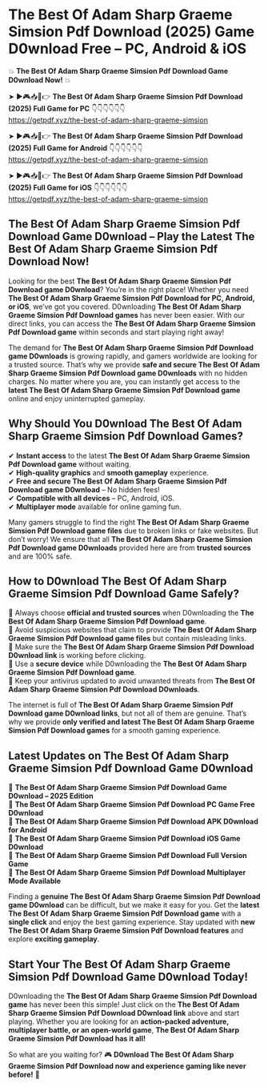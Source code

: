 # The Best Of Adam Sharp Graeme Simsion Pdf Download (2025) Game D0wnload Free – PC, Android & iOS

💥 **The Best Of Adam Sharp Graeme Simsion Pdf Download Game D0wnload Now!** 💥  

➤ ►🎮📥📱👉 **The Best Of Adam Sharp Graeme Simsion Pdf Download (2025) Full Game for PC** 👇👇👇👇👇👇  
https://getpdf.xyz/the-best-of-adam-sharp-graeme-simsion  

➤ ►🎮📥📱👉 **The Best Of Adam Sharp Graeme Simsion Pdf Download (2025) Full Game for Android** 👇👇👇👇👇👇  
https://getpdf.xyz/the-best-of-adam-sharp-graeme-simsion  

➤ ►🎮📥📱👉 **The Best Of Adam Sharp Graeme Simsion Pdf Download (2025) Full Game for iOS** 👇👇👇👇👇👇  
https://getpdf.xyz/the-best-of-adam-sharp-graeme-simsion  

## The Best Of Adam Sharp Graeme Simsion Pdf Download Game D0wnload – Play the Latest The Best Of Adam Sharp Graeme Simsion Pdf Download Now!

Looking for the best **The Best Of Adam Sharp Graeme Simsion Pdf Download game D0wnload**? You’re in the right place! Whether you need **The Best Of Adam Sharp Graeme Simsion Pdf Download for PC, Android, or iOS**, we’ve got you covered. D0wnloading **The Best Of Adam Sharp Graeme Simsion Pdf Download games** has never been easier. With our direct links, you can access the **The Best Of Adam Sharp Graeme Simsion Pdf Download game** within seconds and start playing right away!  

The demand for **The Best Of Adam Sharp Graeme Simsion Pdf Download game D0wnloads** is growing rapidly, and gamers worldwide are looking for a trusted source. That’s why we provide **safe and secure The Best Of Adam Sharp Graeme Simsion Pdf Download game D0wnloads** with no hidden charges. No matter where you are, you can instantly get access to the **latest The Best Of Adam Sharp Graeme Simsion Pdf Download game** online and enjoy uninterrupted gameplay.  

## **Why Should You D0wnload The Best Of Adam Sharp Graeme Simsion Pdf Download Games?**  

✔ **Instant access** to the latest **The Best Of Adam Sharp Graeme Simsion Pdf Download game** without waiting.  
✔ **High-quality graphics** and **smooth gameplay** experience.  
✔ **Free and secure The Best Of Adam Sharp Graeme Simsion Pdf Download game D0wnload** – No hidden fees!  
✔ **Compatible with all devices** – PC, Android, iOS.  
✔ **Multiplayer mode** available for online gaming fun.  

Many gamers struggle to find the right **The Best Of Adam Sharp Graeme Simsion Pdf Download game files** due to broken links or fake websites. But don’t worry! We ensure that all **The Best Of Adam Sharp Graeme Simsion Pdf Download game D0wnloads** provided here are from **trusted sources** and are 100% safe.  

## **How to D0wnload The Best Of Adam Sharp Graeme Simsion Pdf Download Game Safely?**  

📌 Always choose **official and trusted sources** when D0wnloading the **The Best Of Adam Sharp Graeme Simsion Pdf Download game**.  
📌 Avoid suspicious websites that claim to provide **The Best Of Adam Sharp Graeme Simsion Pdf Download game files** but contain misleading links.  
📌 Make sure the **The Best Of Adam Sharp Graeme Simsion Pdf Download D0wnload link** is working before clicking.  
📌 Use a **secure device** while D0wnloading the **The Best Of Adam Sharp Graeme Simsion Pdf Download game**.  
📌 Keep your antivirus updated to avoid unwanted threats from **The Best Of Adam Sharp Graeme Simsion Pdf Download D0wnloads**.  

The internet is full of **The Best Of Adam Sharp Graeme Simsion Pdf Download game D0wnload links**, but not all of them are genuine. That’s why we provide **only verified and latest The Best Of Adam Sharp Graeme Simsion Pdf Download games** for a smooth gaming experience.  

## **Latest Updates on The Best Of Adam Sharp Graeme Simsion Pdf Download Game D0wnload**  

🔹 **The Best Of Adam Sharp Graeme Simsion Pdf Download Game D0wnload – 2025 Edition**  
🔹 **The Best Of Adam Sharp Graeme Simsion Pdf Download PC Game Free D0wnload**  
🔹 **The Best Of Adam Sharp Graeme Simsion Pdf Download APK D0wnload for Android**  
🔹 **The Best Of Adam Sharp Graeme Simsion Pdf Download iOS Game D0wnload**  
🔹 **The Best Of Adam Sharp Graeme Simsion Pdf Download Full Version Game**  
🔹 **The Best Of Adam Sharp Graeme Simsion Pdf Download Multiplayer Mode Available**  

Finding a **genuine The Best Of Adam Sharp Graeme Simsion Pdf Download game D0wnload** can be difficult, but we make it easy for you. Get the **latest The Best Of Adam Sharp Graeme Simsion Pdf Download game** with a **single click** and enjoy the best gaming experience. Stay updated with **new The Best Of Adam Sharp Graeme Simsion Pdf Download features** and explore **exciting gameplay**.  

## **Start Your The Best Of Adam Sharp Graeme Simsion Pdf Download Game D0wnload Today!**  

D0wnloading the **The Best Of Adam Sharp Graeme Simsion Pdf Download game** has never been this simple! Just click on the **The Best Of Adam Sharp Graeme Simsion Pdf Download D0wnload link** above and start playing. Whether you are looking for an **action-packed adventure, multiplayer battle, or an open-world game**, **The Best Of Adam Sharp Graeme Simsion Pdf Download has it all!**  

So what are you waiting for? 🎮 **D0wnload The Best Of Adam Sharp Graeme Simsion Pdf Download now and experience gaming like never before!** 🚀  